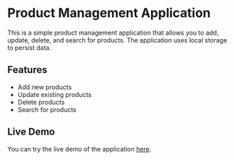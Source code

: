 # Product Management Application

This is a simple product management application that allows you to add, update, delete, and search for products. The application uses local storage to persist data.

## Features

- Add new products
- Update existing products
- Delete products
- Search for products

## Live Demo

You can try the live demo of the application [here](https://product-managment-application.netlify.app/).